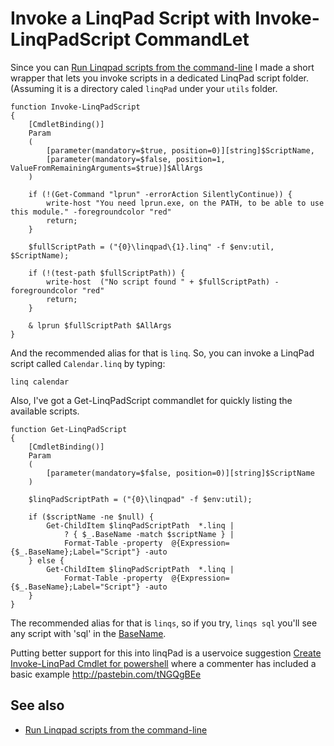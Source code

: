 # Invoke a LinqPad Script with Invoke-LinqPadScript CommandLet

Since you can [Run Linqpad scripts from the command-line](run_linqpad_scripts_from_commandline.md) I made a short wrapper that lets you invoke scripts in a dedicated LinqPad script folder. (Assuming it is a directory caled `linqPad` under your `utils` folder.

    function Invoke-LinqPadScript
    {
        [CmdletBinding()]
        Param
        (
            [parameter(mandatory=$true, position=0)][string]$ScriptName,
            [parameter(mandatory=$false, position=1, ValueFromRemainingArguments=$true)]$AllArgs
        )

        if (!(Get-Command "lprun" -errorAction SilentlyContinue)) {
            write-host "You need lprun.exe, on the PATH, to be able to use this module." -foregroundcolor "red"
            return;
        }

        $fullScriptPath = ("{0}\linqpad\{1}.linq" -f $env:util, $ScriptName);

        if (!(test-path $fullScriptPath)) {
            write-host  ("No script found " + $fullScriptPath) -foregroundcolor "red"
            return;
        }

        & lprun $fullScriptPath $AllArgs
    }


And the recommended alias for that is `linq`. So, you can invoke a LinqPad script called `Calendar.linq` by typing:

    linq calendar


Also, I've got a Get-LinqPadScript commandlet for quickly listing the available scripts.

    function Get-LinqPadScript
    {
        [CmdletBinding()]
        Param
        (
            [parameter(mandatory=$false, position=0)][string]$ScriptName
        )

        $linqPadScriptPath = ("{0}\linqpad" -f $env:util);

        if ($scriptName -ne $null) {
            Get-ChildItem $linqPadScriptPath  *.linq |
                ? { $_.BaseName -match $scriptName } |
                Format-Table -property  @{Expression={$_.BaseName};Label="Script"} -auto
        } else {
            Get-ChildItem $linqPadScriptPath  *.linq |
                Format-Table -property  @{Expression={$_.BaseName};Label="Script"} -auto
        }
    }

The recommended alias for that is `linqs`, so if you try, `linqs sql` you'll see any script with 'sql' in the [BaseName](../powershell/parts_of_a_fileSystemInfo_object.md).


Putting better support for this into linqPad is a uservoice suggestion [Create Invoke-LinqPad Cmdlet for powershell](https://linqpad.uservoice.com/forums/18302-linqpad-feature-suggestions/suggestions/7408081-create-invoke-linqpad-cmdlet-for-powershell) where a commenter has included a basic example http://pastebin.com/tNGQgBEe

## See also

 * [Run Linqpad scripts from the command-line](run_linqpad_scripts_from_commandline.md)